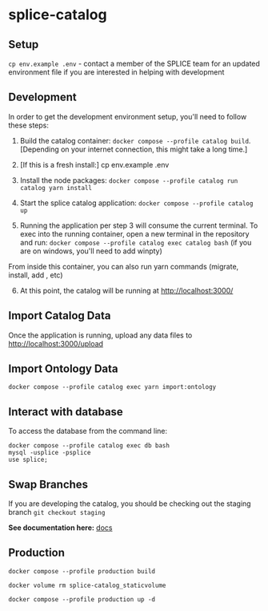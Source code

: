 # splice-catalog

## Setup

`cp env.example .env` - contact a member of the SPLICE team for an updated environment file if you are interested in helping with development

## Development

In order to get the development environment setup, you'll need to follow these steps:
1. Build the catalog container: `docker compose --profile catalog build`. [Depending on your internet connection, this might take a long time.]
2. [If this is a fresh install:] cp env.example .env
3. Install the node packages: `docker compose --profile catalog run catalog yarn install`
4. Start the splice catalog application: `docker compose --profile catalog up`

5. Running the application per step 3 will consume the current terminal. To exec into the running container, open a new terminal in the repository and run: `docker compose --profile catalog exec catalog bash` (if you are on windows, you'll need to add winpty)

From inside this container, you can also run yarn commands (migrate, install, add <package>, etc)

6. At this point, the catalog will be running at [http://localhost:3000/](http://localhost:3000/)

## Import Catalog Data

Once the application is running, upload any data files to [http://localhost:3000/upload](http://localhost:3000/upload)

## Import Ontology Data

`docker compose --profile catalog exec yarn import:ontology`

## Interact with database

To access the database from the command line:
```
docker compose --profile catalog exec db bash
mysql -usplice -psplice
use splice;
```

## Swap Branches

If you are developing the catalog, you should be checking out the staging branch `git checkout staging`

**See documentation here:** [docs](docs)

## Production

`docker compose --profile production build`

`docker volume rm splice-catalog_staticvolume`

`docker compose --profile production up -d`
